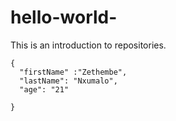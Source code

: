 # hello-world-
This is an introduction to repositories. 
```
{
  "firstName" :"Zethembe",
  "lastName": "Nxumalo",
  "age": "21"

}
```
